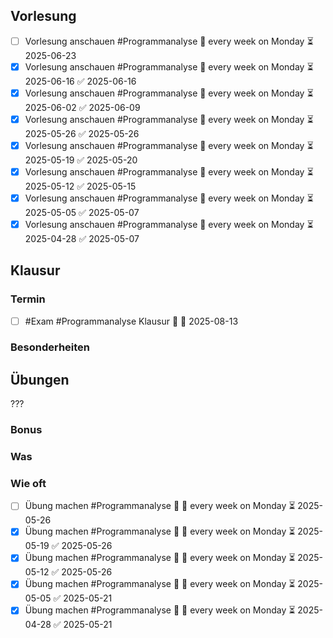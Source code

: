 ## Vorlesung
- [ ] Vorlesung anschauen #Programmanalyse 🔁 every week on Monday ⏳ 2025-06-23
- [x] Vorlesung anschauen #Programmanalyse 🔁 every week on Monday ⏳ 2025-06-16 ✅ 2025-06-16
- [x] Vorlesung anschauen #Programmanalyse 🔁 every week on Monday ⏳ 2025-06-02 ✅ 2025-06-09
- [x] Vorlesung anschauen #Programmanalyse 🔁 every week on Monday ⏳ 2025-05-26 ✅ 2025-05-26
- [x] Vorlesung anschauen #Programmanalyse 🔁 every week on Monday ⏳ 2025-05-19 ✅ 2025-05-20
- [x] Vorlesung anschauen #Programmanalyse 🔁 every week on Monday ⏳ 2025-05-12 ✅ 2025-05-15
- [x] Vorlesung anschauen #Programmanalyse 🔁 every week on Monday ⏳ 2025-05-05 ✅ 2025-05-07
- [x] Vorlesung anschauen #Programmanalyse 🔁 every week on Monday ⏳ 2025-04-28 ✅ 2025-05-07
## Klausur
### Termin
- [ ] #Exam #Programmanalyse Klausur 🔺 🛫 2025-08-13

### Besonderheiten
## Übungen
???
### Bonus

### Was

### Wie oft

- [ ] Übung machen #Programmanalyse 🔼 🔁 every week on Monday ⏳ 2025-05-26
- [x] Übung machen #Programmanalyse 🔼 🔁 every week on Monday ⏳ 2025-05-19 ✅ 2025-05-26
- [x] Übung machen #Programmanalyse 🔼 🔁 every week on Monday ⏳ 2025-05-12 ✅ 2025-05-26
- [x] Übung machen #Programmanalyse 🔼 🔁 every week on Monday ⏳ 2025-05-05 ✅ 2025-05-21
- [x] Übung machen #Programmanalyse 🔼 🔁 every week on Monday ⏳ 2025-04-28 ✅ 2025-05-21
